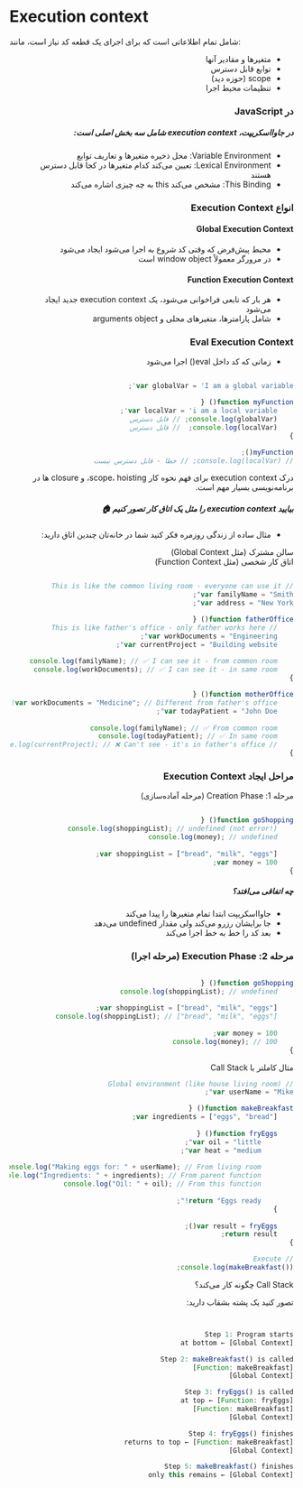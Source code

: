   
# Execution context 

شامل تمام اطلاعاتی است که برای اجرای یک قطعه کد نیاز است، مانند:

<div dir="rtl">


* متغیرها و مقادیر آنها
* توابع قابل دسترس
* scope (حوزه دید)
* تنظیمات محیط اجرا




### در JavaScript
##### در جاوااسکریپت، execution context شامل سه بخش اصلی است:

* Variable Environment: محل ذخیره متغیرها و تعاریف توابع
* Lexical Environment: تعیین می‌کند کدام متغیرها در کجا قابل دسترس هستند
* This Binding: مشخص می‌کند this به چه چیزی اشاره می‌کند

### انواع Execution Context

#### Global Execution Context

* محیط پیش‌فرض که وقتی کد شروع به اجرا می‌شود ایجاد می‌شود
* در مرورگر معمولاً window object است

#### Function Execution Context

* هر بار که تابعی فراخوانی می‌شود، یک execution context جدید ایجاد می‌شود
* شامل پارامترها، متغیرهای محلی و arguments object



### Eval Execution Context

* زمانی که کد داخل eval() اجرا می‌شود

```javascript

var globalVar = 'I am a global variable';

function myFunction() {
    var localVar = 'i am a local variable';
    console.log(globalVar); // قابل دسترس
    console.log(localVar);  // قابل دسترس
}

myFunction();
// console.log(localVar); // خطا - قابل دسترس نیست

```
درک execution context برای فهم نحوه کار scope، hoisting، و closure ها در برنامه‌نویسی بسیار مهم است.


##### بیایید execution context را مثل یک اتاق کار تصور کنیم 🏠
* مثال ساده از زندگی روزمره
فکر کنید شما در خانه‌تان چندین اتاق دارید:

سالن مشترک (مثل Global Context)  
اتاق کار شخصی (مثل Function Context)  

```javascript

// This is like the common living room - everyone can use it
var familyName = "Smith";
var address = "New York";

function fatherOffice() {
    // This is like father's office - only father works here
    var workDocuments = "Engineering";
    var currentProject = "Building website";
    
    console.log(familyName); // ✅ I can see it - from common room
    console.log(workDocuments); // ✅ I can see it - in same room
}

function motherOffice() {
    var workDocuments = "Medicine"; // Different from father's office!
    var todayPatient = "John Doe";
    
    console.log(familyName); // ✅ From common room
    console.log(todayPatient); // ✅ In same room
    // console.log(currentProject); // ❌ Can't see - it's in father's office
}
```


### مراحل ایجاد Execution Context
مرحله 1: Creation Phase (مرحله آماده‌سازی)


```javascript

function goShopping() {
    console.log(shoppingList); // undefined (not error!)
    console.log(money); // undefined
    
    var shoppingList = ["bread", "milk", "eggs"];
    var money = 100;
}

```
##### چه اتفاقی می‌افتد؟

* جاوااسکریپت ابتدا تمام متغیرها را پیدا می‌کند
* جا برایشان رزرو می‌کند ولی مقدار undefined می‌دهد
* بعد کد را خط به خط اجرا می‌کند

### مرحله 2: Execution Phase (مرحله اجرا)
```javascript

function goShopping() {
    console.log(shoppingList); // undefined
    
    var shoppingList = ["bread", "milk", "eggs"];
    console.log(shoppingList); // ["bread", "milk", "eggs"]
    
    var money = 100;
    console.log(money); // 100
}

```

مثال کاملتر با Call Stack
```javascript
// Global environment (like house living room)
var userName = "Mike";

function makeBreakfast() {
    var ingredients = ["eggs", "bread"];
    
    function fryEggs() {
        var oil = "little";
        var heat = "medium";
        
        console.log("Making eggs for: " + userName); // From living room
        console.log("Ingredients: " + ingredients); // From parent function
        console.log("Oil: " + oil); // From this function
        
        return "Eggs ready!";
    }
    
    var result = fryEggs();
    return result;
}

// Execute
console.log(makeBreakfast());
```

Call Stack چگونه کار می‌کند؟

تصور کنید یک پشته بشقاب دارید:

```javascript


Step 1: Program starts
[Global Context] ← at bottom

Step 2: makeBreakfast() is called
[Function: makeBreakfast]
[Global Context]

Step 3: fryEggs() is called  
[Function: fryEggs] ← at top
[Function: makeBreakfast]
[Global Context]

Step 4: fryEggs() finishes
[Function: makeBreakfast] ← returns to top
[Global Context]

Step 5: makeBreakfast() finishes
[Global Context] ← only this remains


```
</div>



